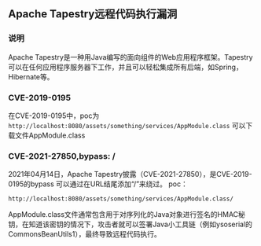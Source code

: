 ## Apache Tapestry远程代码执行漏洞
### 说明

Apache Tapestry是一种用Java编写的面向组件的Web应用程序框架。Tapestry可以在任何应用程序服务器下工作，并且可以轻松集成所有后端，如Spring，Hibernate等。
### CVE-2019-0195

在CVE-2019-0195中，poc为 `http://localhost:8080/assets/something/services/AppModule.class` 可以下载文件AppModule.class
### CVE-2021-27850,bypass: /

2021年04月14日，Apache Tapestry披露（CVE-2021-27850），是CVE-2019-0195的bypass
可以通过在URL结尾添加“/”来绕过。
poc：

`http://localhost:8080/assets/something/services/AppModule.class/` 

AppModule.class文件通常包含用于对序列化的Java对象进行签名的HMAC秘钥，在知道该密钥的情况下，攻击者就可以签署Java小工具链（例如ysoserial的CommonsBeanUtils1），最终导致远程代码执行。
